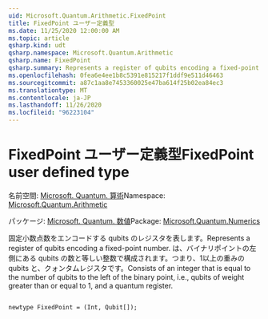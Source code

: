 ```yaml
---
uid: Microsoft.Quantum.Arithmetic.FixedPoint
title: FixedPoint ユーザー定義型
ms.date: 11/25/2020 12:00:00 AM
ms.topic: article
qsharp.kind: udt
qsharp.namespace: Microsoft.Quantum.Arithmetic
qsharp.name: FixedPoint
qsharp.summary: Represents a register of qubits encoding a fixed-point number. Consists of an integer that is equal to the number of qubits to the left of the binary point, i.e., qubits of weight greater than or equal to 1, and a quantum register.
ms.openlocfilehash: 0fea6e4ee1b8c5391e815217f1ddf9e511d46463
ms.sourcegitcommit: a87c1aa8e7453360025e47ba614f25b02ea84ec3
ms.translationtype: MT
ms.contentlocale: ja-JP
ms.lasthandoff: 11/26/2020
ms.locfileid: "96223104"
---
```

# <a name="fixedpoint-user-defined-type"></a><span data-ttu-id="f59e5-102">FixedPoint ユーザー定義型</span><span class="sxs-lookup"><span data-stu-id="f59e5-102">FixedPoint user defined type</span></span>

<span data-ttu-id="f59e5-103">名前空間: [Microsoft. Quantum. 算術](xref:Microsoft.Quantum.Arithmetic)</span><span class="sxs-lookup"><span data-stu-id="f59e5-103">Namespace: [Microsoft.Quantum.Arithmetic](xref:Microsoft.Quantum.Arithmetic)</span></span>

<span data-ttu-id="f59e5-104">パッケージ: [Microsoft. Quantum. 数値](https://nuget.org/packages/Microsoft.Quantum.Numerics)</span><span class="sxs-lookup"><span data-stu-id="f59e5-104">Package: [Microsoft.Quantum.Numerics](https://nuget.org/packages/Microsoft.Quantum.Numerics)</span></span>


<span data-ttu-id="f59e5-105">固定小数点数をエンコードする qubits のレジスタを表します。</span><span class="sxs-lookup"><span data-stu-id="f59e5-105">Represents a register of qubits encoding a fixed-point number.</span></span> <span data-ttu-id="f59e5-106">は、バイナリポイントの左側にある qubits の数と等しい整数で構成されます。つまり、1以上の重みの qubits と、クォンタムレジスタです。</span><span class="sxs-lookup"><span data-stu-id="f59e5-106">Consists of an integer that is equal to the number of qubits to the left of the binary point, i.e., qubits of weight greater than or equal to 1, and a quantum register.</span></span>

```qsharp

newtype FixedPoint = (Int, Qubit[]);
```

